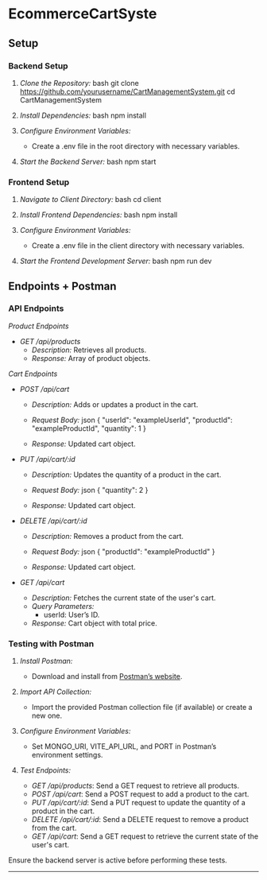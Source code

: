 # EcommerceCartSyste
## Setup

### Backend Setup

1. *Clone the Repository:*
   bash
   git clone https://github.com/yourusername/CartManagementSystem.git
   cd CartManagementSystem
   

2. *Install Dependencies:*
   bash
   npm install
   

3. *Configure Environment Variables:*
   - Create a .env file in the root directory with necessary variables.

4. *Start the Backend Server:*
   bash
   npm start
   

### Frontend Setup

1. *Navigate to Client Directory:*
   bash
   cd client
   

2. *Install Frontend Dependencies:*
   bash
   npm install
   

3. *Configure Environment Variables:*
   - Create a .env file in the client directory with necessary variables.

4. *Start the Frontend Development Server:*
   bash
   npm run dev
   

## Endpoints + Postman

### API Endpoints

*Product Endpoints*

- *GET /api/products*
  - *Description:* Retrieves all products.
  - *Response:* Array of product objects.

*Cart Endpoints*

- *POST /api/cart*
  - *Description:* Adds or updates a product in the cart.
  - *Request Body:*
    json
    {
      "userId": "exampleUserId",
      "productId": "exampleProductId",
      "quantity": 1
    }
    
  - *Response:* Updated cart object.

- *PUT /api/cart/:id*
  - *Description:* Updates the quantity of a product in the cart.
  - *Request Body:*
    json
    {
      "quantity": 2
    }
    
  - *Response:* Updated cart object.

- *DELETE /api/cart/:id*
  - *Description:* Removes a product from the cart.
  - *Request Body:*
    json
    {
      "productId": "exampleProductId"
    }
    
  - *Response:* Updated cart object.

- *GET /api/cart*
  - *Description:* Fetches the current state of the user's cart.
  - *Query Parameters:*
    - userId: User’s ID.
  - *Response:* Cart object with total price.

### Testing with Postman

1. *Install Postman:*
   - Download and install from [Postman’s website](https://www.postman.com/downloads).

2. *Import API Collection:*
   - Import the provided Postman collection file (if available) or create a new one.

3. *Configure Environment Variables:*
   - Set MONGO_URI, VITE_API_URL, and PORT in Postman’s environment settings.

4. *Test Endpoints:*
   - *GET /api/products*: Send a GET request to retrieve all products.
   - *POST /api/cart*: Send a POST request to add a product to the cart.
   - *PUT /api/cart/:id*: Send a PUT request to update the quantity of a product in the cart.
   - *DELETE /api/cart/:id*: Send a DELETE request to remove a product from the cart.
   - *GET /api/cart*: Send a GET request to retrieve the current state of the user's cart.

Ensure the backend server is active before performing these tests.

---